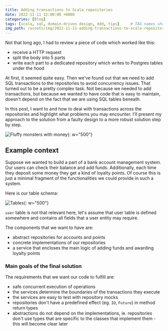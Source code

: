 ```yaml
---
title: Adding transactions to Scala repositories
date: 2022-11-11 12:00:00 +0000
categories: [Blog]
tags: [scala, sql, domain-driven design, ddd, tips]     # TAG names should always be lowercase
img_path: /assets/img/2022-11-11-adding-transactions-to-scala-repositories/
---
```


Not that long ago, I had to review a piece of code which worked like this:
- receive a HTTP request
- split the body into 5 parts
- write each part to a dedicated repository which writes to Postgres tables
under the hood

At first, it seemed quite easy. Then we've found out that we need to add SQL
transactions to the repositories to avoid concurrency issues. That turned out
to be a pretty complex task. Not because we needed to add transactions,
but because we wanted to have code that is easy to maintain, doesn't depend
on the fact that we are using SQL tables beneath.

In this post, I want to  and how to deal with transactions across the repositories
and highlight what problems you may encounter. I'll present my approach to
the solution from a faulty design to a more robust solution step by step.

![Fluffy monsters with money](fluffy_monsters_with_money.png){: w="500"}

## Example context

Suppose we wanted to build a part of a bank account management system. Our users
can check their balance and add funds. Additionally, each time they deposit some
money they get a kind of loyalty points. Of course this is just a minimal
fragment of the functionalities we could provide in such a system.

Here is our table schema:

![Tables](tables.png){: w="500"}

`user` table is not that relevant here, let's assume that user table is
defined somewhere and contains all fields that a user entity may require.

The components that we want to have are:
- abstract repositories for accounts and points
- concrete implementations of our repositories
- a service that encloses the main logic of adding funds and awarding loyalty
points

### Main goals of the final solution

The requirements that we want our code to fulfill are:
- safe concurrent execution of operations
- the services determine the boundaries of the transactions they execute
- the services are easy to test with repository mocks
- repositories don't have a predefined effect (eg. `IO`, `Future`) in method
return types
- abstractions do not depend on the implementations, ie. repositories don't
  use types that are specific to the classes that implement them - this will
  become clear later
